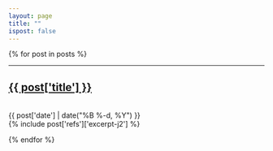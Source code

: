 ```yaml
---
layout: page
title: ""
ispost: false
---
```

{% for post in posts %}
   <span class="index-single-post">
      <hr class="slender post-layout">
      <a href="{{ post['url'] }}"><h2 class="larger">{{ post['title'] }}</h2></a>
      <br><span class="smaller">{{ post['date'] | date("%B %-d, %Y") }}</span>  <br/>
      <div>
{% include post['refs']['excerpt-j2'] %}
</div>
   </span>
{% endfor %}
